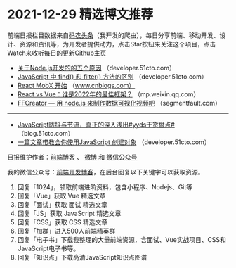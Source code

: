 # 2021-12-29 精选博文推荐

前端日报栏目数据来自[码农头条](http://hao.caibaojian.com.cn/)（我开发的爬虫），每日分享前端、移动开发、设计、资源和资讯等，为开发者提供动力，点击Star按钮来关注这个项目，点击Watch来收听每日的更新[Github主页](https://github.com/kujian/frontendDaily)
* [关于Node.js开发的的五个原因](https://developer.51cto.com/art/202112/697039.htm) （developer.51cto.com）
* [JavaScript 中 find() 和 filter() 方法的区别](https://developer.51cto.com/art/202112/697040.htm) （developer.51cto.com）
* [React MobX 开始](https://www.cnblogs.com/gocodinginmyway/p/15742524.html) （www.cnblogs.com）
* [React vs Vue：谁是2022年的最佳框架？](https://mp.weixin.qq.com/s?__biz=MjM5ODI5Njc2MA==&mid=2655856873&idx=1&sn=7b035da721cf59184032e963234bd6cf) （mp.weixin.qq.com）
* [FFCreator &#8212; 用 node.js 来制作数据可视化视频吧](https://segmentfault.com/a/1190000041192433) （segmentfault.com）

***
* [JavaScript防抖与节流，真正的深入浅出#yyds干货盘点#](https://blog.51cto.com/u_15453248/4849819) （blog.51cto.com）
* [一篇文章带教会你使用JavaScript 创建对象](https://developer.51cto.com/art/202112/696940.htm) （developer.51cto.com）

日报维护作者：[前端博客](http://caibaojian.com.cn/) 、 [微博](http://weibo.com/kujian) 和 [微信公众号](https://open.weixin.qq.com/qr/code?username=caibaojian_com)

我的微信公众号：[前端开发博客](https://open.weixin.qq.com/qr/code?username=caibaojian_com)，在后台回复以下关键字可以获取资源。

1. 回复「1024」，领取前端进阶资料，包含小程序、Nodejs、Git等
2. 回复「Vue」获取 Vue 精选文章
3. 回复「面试」获取 面试 精选文章
4. 回复「JS」获取 JavaScript 精选文章
5. 回复「CSS」获取 CSS 精选文章
6. 回复「加群」进入500人前端精英群
7. 回复「电子书」下载我整理的大量前端资源，含面试、Vue实战项目、CSS和JavaScript电子书等。
8. 回复「知识点」下载高清JavaScript知识点图谱